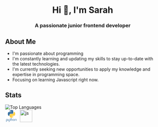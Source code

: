 <!DOCTYPE html>
<html>

<body>
    <h1 align="center">Hi 👋, I'm Sarah</h1>
    <h3 align="center">A passionate junior frontend developer</h3>


  <h2>About Me</h2>
  <ul>
    <li>I'm passionate about programming </li>
    <li>I'm constantly learning and updating my skills to stay up-to-date with the latest technologies.</li>    <li>I'm currently seeking new opportunities to apply my knowledge and expertise in programming space.</li>
    <li>Focusing on learning Javascript right now.</li>
  </ul>
</div>
<div id="stats">
  <h2>Stats</h2>
  <img src="https://github-readme-stats.vercel.app/api/top-langs/?username=sarahwkh9&layout=compact&theme=vision-friendly-dark" alt="Top Languages"/>
</div>

<div>
  <img src="https://github.com/devicons/devicon/blob/master/icons/python/python-original-wordmark.svg" title="Python" alt="Py" width="40" height="40"/>&nbsp;
    <img src="https://www.pngitem.com/pimgs/m/681-6810582_javascript-logo-svg-hd-png-download.png" title="js" width="40" height="40"/>
  <div>


</body>





</html>
